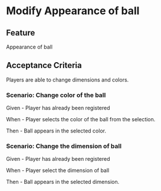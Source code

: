 # Modify Appearance of ball

## Feature

Appearance of ball

## Acceptance Criteria

Players are able to change dimensions and colors.

### Scenario: Change color of the ball

  Given - Player has already been registered

  When - Player selects the color of the ball from the selection.

  Then - Ball appears in the selected color.

### Scenario: Change the dimension of ball

  Given - Player has already been registered

  When - Player select the dimension of ball

  Then - Ball appears in the selected dimension.
